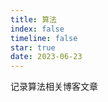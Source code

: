 ```yaml
---
title: 算法
index: false
timeline: false
star: true
date: 2023-06-23
---
```


记录算法相关博客文章
<!-- more -->